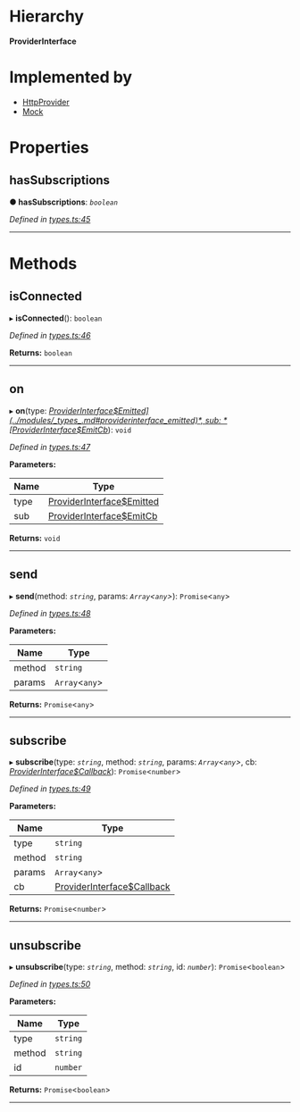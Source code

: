 

# Hierarchy

**ProviderInterface**

# Implemented by

* [HttpProvider](../classes/_http_index_.httpprovider.md)
* [Mock](../classes/_mock_index_.mock.md)

# Properties

<a id="hassubscriptions"></a>

##  hasSubscriptions

**● hasSubscriptions**: *`boolean`*

*Defined in [types.ts:45](https://github.com/polkadot-js/api/blob/54eada5/packages/rpc-provider/src/types.ts#L45)*

___

# Methods

<a id="isconnected"></a>

##  isConnected

▸ **isConnected**(): `boolean`

*Defined in [types.ts:46](https://github.com/polkadot-js/api/blob/54eada5/packages/rpc-provider/src/types.ts#L46)*

**Returns:** `boolean`

___
<a id="on"></a>

##  on

▸ **on**(type: *[ProviderInterface$Emitted](../modules/_types_.md#providerinterface_emitted)*, sub: *[ProviderInterface$EmitCb](../modules/_types_.md#providerinterface_emitcb)*): `void`

*Defined in [types.ts:47](https://github.com/polkadot-js/api/blob/54eada5/packages/rpc-provider/src/types.ts#L47)*

**Parameters:**

| Name | Type |
| ------ | ------ |
| type | [ProviderInterface$Emitted](../modules/_types_.md#providerinterface_emitted) |
| sub | [ProviderInterface$EmitCb](../modules/_types_.md#providerinterface_emitcb) |

**Returns:** `void`

___
<a id="send"></a>

##  send

▸ **send**(method: *`string`*, params: *`Array`<`any`>*): `Promise`<`any`>

*Defined in [types.ts:48](https://github.com/polkadot-js/api/blob/54eada5/packages/rpc-provider/src/types.ts#L48)*

**Parameters:**

| Name | Type |
| ------ | ------ |
| method | `string` |
| params | `Array`<`any`> |

**Returns:** `Promise`<`any`>

___
<a id="subscribe"></a>

##  subscribe

▸ **subscribe**(type: *`string`*, method: *`string`*, params: *`Array`<`any`>*, cb: *[ProviderInterface$Callback](../modules/_types_.md#providerinterface_callback)*): `Promise`<`number`>

*Defined in [types.ts:49](https://github.com/polkadot-js/api/blob/54eada5/packages/rpc-provider/src/types.ts#L49)*

**Parameters:**

| Name | Type |
| ------ | ------ |
| type | `string` |
| method | `string` |
| params | `Array`<`any`> |
| cb | [ProviderInterface$Callback](../modules/_types_.md#providerinterface_callback) |

**Returns:** `Promise`<`number`>

___
<a id="unsubscribe"></a>

##  unsubscribe

▸ **unsubscribe**(type: *`string`*, method: *`string`*, id: *`number`*): `Promise`<`boolean`>

*Defined in [types.ts:50](https://github.com/polkadot-js/api/blob/54eada5/packages/rpc-provider/src/types.ts#L50)*

**Parameters:**

| Name | Type |
| ------ | ------ |
| type | `string` |
| method | `string` |
| id | `number` |

**Returns:** `Promise`<`boolean`>

___


